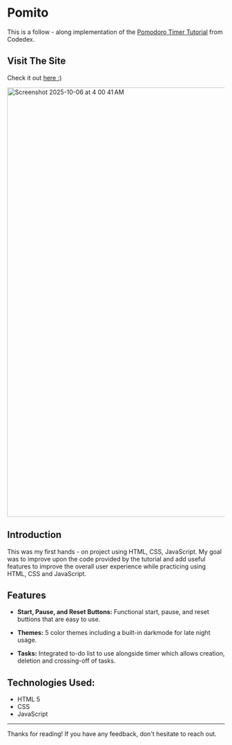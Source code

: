 # Pomito

This is a follow - along implementation of the [Pomodoro Timer Tutorial](https://www.codedex.io/projects/build-a-pomodoro-app-with-html-css-js) from Codedex. 

## Visit The Site

Check it out [here :)](https://pomito-opal.vercel.app/)

<img width="1904" height="992" alt="Screenshot 2025-10-06 at 4 00 41 AM" src="https://github.com/user-attachments/assets/3655b782-87cf-4f83-96a1-5f1b2e0b0bfa" />


## Introduction

This was my first hands - on project using HTML, CSS, JavaScript. My goal was to improve upon the code provided by the tutorial and add useful features to improve the overall user experience while practicing using HTML, CSS and JavaScript.

## Features

- **Start, Pause, and Reset Buttons:** Functional start, pause, and reset buttions that are easy to use.
  
- **Themes:** 5 color themes including a built-in darkmode for late night usage.

- **Tasks:** Integrated to-do list to use alongside timer which allows creation, deletion and crossing-off of tasks.


## Technologies Used:

- HTML 5
- CSS
- JavaScript

---

Thanks for reading! If you have any feedback, don't hesitate to reach out.
